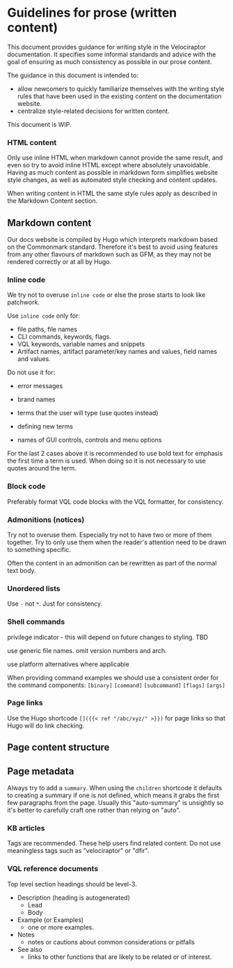 # Guidelines for prose (written content)

This document provides guidance for writing style in the Velociraptor
documentation. It specifies some informal standards and advice with the goal of
ensuring as much consistency as possible in our prose content.

The guidance in this document is intended to:
- allow newcomers to quickly familiarize themselves with the writing style rules
  that have been used in the existing content on the documentation website.
- centralize style-related decisions for written content.

This document is WIP.

### HTML content

Only use inline HTML when markdown cannot provide the same result, and even so
try to avoid inline HTML except where absolutely unavoidable. Having as much
content as possible in markdown form simplifies website style changes, as well
as automated style checking and content updates.

When writing content in HTML the same style rules apply as described in the
Markdown Content section.

## Markdown content

Our docs website is compiled by Hugo which interprets markdown based on the
Commonmark standard. Therefore it's best to avoid using features from any other
flavours of markdown such as GFM, as they may not be rendered correctly or at
all by Hugo.

### Inline code

We try not to overuse `inline code` or else the prose starts to look like
patchwork.

Use `inline code` only for:

- file paths, file names
- CLI commands, keywords, flags.
- VQL keywords, variable names and snippets
- Artifact names, artifact parameter/key names and values, field names and
  values.

Do not use it for:

- error messages
- brand names
- terms that the user will type (use quotes instead)

- defining new terms
- names of GUI controls, controls and menu options

For the last 2 cases above it is recommended to use bold text for emphasis the
first time a term is used. When doing so it is not necessary to use quotes
around the term.

### Block code

Preferably format VQL code blocks with the VQL formatter, for consistency.


### Admonitions (notices)

Try not to overuse them. Especially try not to have two or more of them
together. Try to only use them when the reader's attention need to be drawn to
something specific.

Often the content in an admonition can be rewritten as part of the normal text
body.

### Unordered lists

Use `-` not `*`. Just for consistency.

### Shell commands

privilege indicator - this will depend on future changes to styling. TBD

use generic file names. omit version numbers and arch.

use platform alternatives where applicable

When providing command examples we should use a consistent order for the
command components: `[binary]` `[command]` `[subcommand]` `[flags]` `[args]`

### Page links

Use the Hugo shortcode `[]({{< ref "/abc/xyz/" >}})` for page links so that Hugo
will do link checking.

## Page content structure

## Page metadata

Always try to add a `summary`. When using the `children` shortcode it defaults
to creating a summary if one is not defined, which means it grabs the first few
paragraphs from the page. Usually this "auto-summary" is unsightly so it's
better to carefully craft one rather than relying on "auto".


### KB articles

Tags are recommended. These help users find related content. Do not use
meaningless tags such as "velociraptor" or "dfir".

### VQL reference documents

Top level section headings should be level-3.

- Description (heading is autogenerated)
  - Lead
  - Body
- Example (or Examples)
  - one or more examples.
- Notes
  - notes or cautions about common considerations or pitfalls
- See also
  - links to other functions that are likely to be related or of interest.
